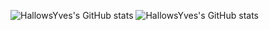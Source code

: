 ![HallowsYves's GitHub stats](https://github-readme-stats.vercel.app/api?username=HallowsYves&show_icons=true&theme=gruvbox)
![HallowsYves's GitHub stats](https://github-readme-stats.vercel.app/api?username=HallowsYves&show_icons=true&bg_color=00000000)
